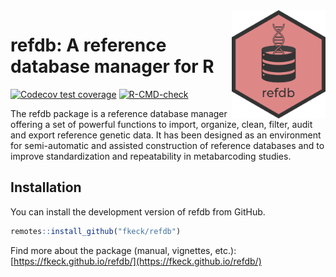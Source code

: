 <img src="man/figures/logo.png" align="right" width="150"/>

# refdb: A reference database manager for R

<!-- badges: start -->
[![Codecov test coverage](https://codecov.io/gh/fkeck/refdb/branch/main/graph/badge.svg)](https://codecov.io/gh/fkeck/refdb?branch=main)
[![R-CMD-check](https://github.com/fkeck/refdb/workflows/R-CMD-check/badge.svg)](https://github.com/fkeck/refdb/actions)
<!-- badges: end -->

The refdb package is a reference database manager offering a set of powerful functions to import, organize, clean, filter, audit and export reference genetic data. It has been designed as an environment for semi-automatic and assisted construction of reference databases and to improve standardization and repeatability in metabarcoding studies.


## Installation

You can install the development version of refdb from GitHub.


``` r
remotes::install_github("fkeck/refdb")
```

Find more about the package (manual, vignettes, etc.): [https://fkeck.github.io/refdb/](https://fkeck.github.io/refdb/)

